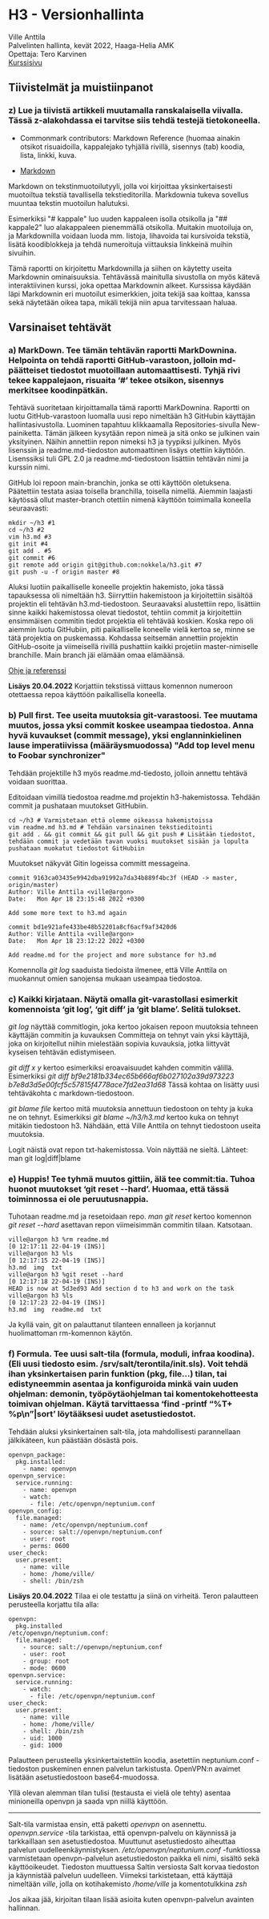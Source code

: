 # H3 - Versionhallinta

Ville Anttila\
Palvelinten hallinta, kevät 2022, Haaga-Helia AMK\
Opettaja: Tero Karvinen\
[Kurssisivu](https://terokarvinen.com/2021/configuration-management-systems-2022-spring/)

## Tiivistelmät ja muistiinpanot

### z) Lue ja tiivistä artikkeli muutamalla ranskalaisella viivalla. Tässä z-alakohdassa ei tarvitse siis tehdä testejä tietokoneella.

* Commonmark contributors: Markdown Reference (huomaa ainakin otsikot risuaidoilla, kappalejako tyhjällä rivillä, sisennys (tab) koodia, lista, linkki, kuva.

* [Markdown](https://commonmark.org/help/)


Markdown on tekstinmuotoilutyyli, jolla voi kirjoittaa yksinkertaisesti muotoiltua tekstiä tavallisella tekstieditorilla. Markdownia tukeva sovellus muuntaa tekstin muotoilun halutuksi.

Esimerkiksi "# kappale" luo uuden kappaleen isolla otsikolla ja "## kappale2" luo alakappaleen pienemmällä otsikolla. Muitakin muotoiluja on, ja Markdownilla voidaan luoda mm. listoja, lihavoida tai kursivoida tekstiä, lisätä koodiblokkeja ja tehdä numeroituja viittauksia linkkeinä muihin sivuihin.

Tämä raportti on kirjoitettu Markdownilla ja siihen on käytetty useita Markdownin ominaisuuksia. Tehtävässä mainitulla sivustolla on myös kätevä interaktiivinen kurssi, joka opettaa Markdownin alkeet. Kurssissa käydään läpi Markdownin eri muotoilut esimerkkien, joita tekijä saa koittaa, kanssa sekä näytetään oikea tapa, mikäli tekijä niin apua tarvitessaan haluaa.

## Varsinaiset tehtävät

### a) MarkDown. Tee tämän tehtävän raportti MarkDownina. Helpointa on tehdä raportti GitHub-varastoon, jolloin md-päätteiset tiedostot muotoillaan automaattisesti. Tyhjä rivi tekee kappalejaon, risuaita ‘#’ tekee otsikon, sisennys merkitsee koodinpätkän.

Tehtävä suoritetaan kirjoittamalla tämä raportti MarkDownina. Raportti on luotu GitHub-varastoon luomalla uusi repo nimeltään h3 GitHubin käyttäjän hallintasivustolla. Luominen tapahtuu klikkaamalla Repositories-sivulla New-painiketta. Tämän jälkeen kysytään repon nimeä ja sitä onko se julkinen vain yksityinen. Näihin annettiin repon nimeksi h3 ja tyypiksi julkinen. Myös lisenssin ja readme.md-tiedoston automaattinen lisäys otettiin käyttöön. Lisenssiksi tuli GPL 2.0 ja readme.md-tiedostoon lisättiin tehtävän nimi ja kurssin nimi.

GitHub loi repoon main-branchin, jonka se otti käyttöön oletuksena. Päätettiin testata asiaa toisella branchilla, toisella nimellä. Aiemmin laajasti käytössä ollut master-branch otettiin nimenä käyttöön toimimalla koneella seuraavasti:

 	mkdir ~/h3 #1
 	cd ~/h3 #2
 	vim h3.md #3
 	git init #4
 	git add . #5
 	git commit #6
 	git remote add origin git@github.com:nokkela/h3.git #7
 	git push -u -f origin master #8 

Aluksi luotiin paikalliselle koneelle projektin hakemisto, joka tässä tapauksessa oli nimeltään h3. Siirryttiin hakemistoon ja kirjoitettiin sisältöä projektin eli tehtävän h3.md-tiedostoon. Seuraavaksi alustettiin repo, lisättiin sinne kaikki hakemistossa olevat tiedostot, tehtiin commit ja kirjoitettiin ensimmäisen commitin tiedot projektia eli tehtävää koskien. Koska repo oli aiemmin luotu GitHubiin, piti paikalliselle koneelle vielä kertoa se, minne se tätä projektia on puskemassa. Kohdassa seitsemän annettiin projektin GitHub-osoite ja viimeisellä rivillä pushattiin kaikki projetiin master-nimiselle branchille. Main branch jäi elämään omaa elämäänsä. 

[Ohje ja referenssi](https://www.digitalocean.com/community/tutorials/how-to-push-an-existing-project-to-github)

**Lisäys 20.04.2022**
Korjattiin tekstissä viittaus komennon numeroon otettaessa repoa käyttöön paikallisella koneella.


### b) Pull first. Tee useita muutoksia git-varastoosi. Tee muutama muutos, jossa yksi commit koskee useampaa tiedostoa. Anna hyvä kuvaukset (commit message), yksi englanninkielinen lause imperatiivissa (määräysmuodossa) "Add top level menu to Foobar synchronizer"

Tehdään projektille h3 myös readme.md-tiedosto, jolloin annettu tehtävä voidaan suorittaa.

Editoidaan vimillä tiedostoa readme.md projektin h3-hakemistossa. Tehdään commit ja pushataan muutokset GitHubiin.
	
	cd ~/h3 # Varmistetaan että olemme oikeassa hakemistoissa
	vim readme.md h3.md # Tehdään varsinainen tekstieditointi
	git add . && git commit && git pull && git push # Lisätään tiedostot, tehdään commit ja vedetään tavan vuoksi muutokset sisään ja lopulta pushataan muokatut tiedostot GitHubiin

Muutokset näkyvät Gitin logeissa committ messageina.

	commit 9163ca03435e9942dba91992a7da34b889f4bc3f (HEAD -> master, origin/master)
	Author: Ville Anttila <ville@argon>
	Date:   Mon Apr 18 23:15:48 2022 +0300
		
	Add some more text to h3.md again
	
	commit bd1e921afe433be48b52201a8cf6acf9af3420d6
	Author: Ville Anttila <ville@argon>
	Date:   Mon Apr 18 23:12:22 2022 +0300

	Add readme.md for the project and more substance for h3.md

Komennolla *git log* saaduista tiedoista ilmenee, että Ville Anttila on muokannut omien sanojensa mukaan useampaa tiedostoa.


### c) Kaikki kirjataan. Näytä omalla git-varastollasi esimerkit komennoista ‘git log’, ‘git diff’ ja ‘git blame’. Selitä tulokset.

*git log* näyttää commitlogin, joka kertoo jokaisen repoon muutoksia tehneen käyttäjän commitin ja kuvauksen
Committeja on tehnyt vain yksi käyttäjä, joka on kirjoitellut niihin mielestään sopivia kuvauksia, jotka liittyvät kyseisen tehtävän edistymiseen.

*git diff x y* kertoo esimerkiksi eroavaisuudet kahden commitin välillä. 
Esimerkiksi *git diff bf9e2181b334ec65b666af6b027102a39d973223 b7e8d3d5e00fcf5c57815f4778ace7fd2ea31d68*
Tässä kohtaa on lisätty uusi tehtäväkohta c markdown-tiedostoon.

*git blame file* kertoo mitä muutoksia annettuun tiedostoon on tehty ja kuka ne on tehnyt.
Esimerkiksi *git blame ~/h3/h3.md* kertoo kuka on tehnyt mitäkin tiedostoon h3.
Nähdään, että Ville Anttila on tehnyt tiedostoon useita muutoksia.

Logit näistä ovat repon txt-hakemistossa. Voin näyttää ne sieltä.
Lähteet: man git log|diff|blame


### e) Huppis! Tee tyhmä muutos gittiin, älä tee commit:tia. Tuhoa huonot muutokset ‘git reset --hard’. Huomaa, että tässä toiminnossa ei ole peruutusnappia.

Tuhotaan readme.md ja resetoidaan repo. *man git reset* kertoo komennon *git reset --hard* asettavan repon viimeisimmän commitin tilaan. Katsotaan.

	ville@argon h3 %rm readme.md                                            [0 12:17:11 22-04-19 (INS)]
	ville@argon h3 %ls                                                      [0 12:17:15 22-04-19 (INS)]
	h3.md  img  txt
	ville@argon h3 %git reset --hard                                        [0 12:17:18 22-04-19 (INS)]
	HEAD is now at 5d3ed93 Add section d to h3 and work on the task
	ville@argon h3 %ls                                                      [0 12:17:23 22-04-19 (INS)]	
	h3.md  img  readme.md  txt

Ja kyllä vain, git on palauttanut tilanteen ennalleen ja korjannut huolimattoman rm-komennon käytön.


### f) Formula. Tee uusi salt-tila (formula, moduli, infraa koodina). (Eli uusi tiedosto esim. /srv/salt/terontila/init.sls). Voit tehdä ihan yksinkertaisen parin funktion (pkg, file...) tilan, tai edistyneemmin asentaa ja konfiguroida minkä vain uuden ohjelman: demonin, työpöytäohjelman tai komentokehotteesta toimivan ohjelman. Käytä tarvittaessa ‘find -printf “%T+ %p\n”|sort’ löytääksesi uudet asetustiedostot.

Tehdään aluksi yksinkertainen salt-tila, jota mahdollisesti parannellaan jälkikäteen, kun päästään dösästä pois.

	openvpn_package:
	  pkg.installed:
	    - name: openvpn
	openvpn_service:
	  service.running:
	    - name: openvpn
	    - watch:
	      - file: /etc/openvpn/neptunium.conf
	openvpn_config:
	  file.managed:
	    - name: /etc/openvpn/neptunium.conf
	    - source: salt://openvpn/neptunium.conf
	    - user: root
	    - perms: 0600
	user_check:
	  user.present:
	    - name: ville
	    - home: /home/ville/
	    - shell: /bin/zsh

**Lisäys 20.04.2022** 
Tilaa ei ole testattu ja siinä on virheitä.
Teron palautteen perusteella korjattu tila alla:

	openvpn:
	  pkg.installed
	/etc/openvpn/neptunium.conf:
	  file.managed:
	    - source: salt://openvpn/neptunium.conf
	    - user: root
	    - group: root
	    - mode: 0600
	openvpn.service:
	  service.running:
	    - watch:
	      - file: /etc/openvpn/neptunium.conf
	user_check:
	  user.present:
	    - name: ville
	    - home: /home/ville/
	    - shell: /bin/zsh
	    - uid: 1000
	    - gid: 1000

Palautteen perusteella yksinkertaistettiin koodia, asetettiin neptunium.conf -tiedoston puskeminen ennen palvelun tarkistusta. OpenVPN:n avaimet lisätään asetustiedostoon base64-muodossa.

Yllä olevan alemman tilan tulisi (testausta ei vielä ole tehty) asentaa minioneilla openvpn ja saada vpn niillä käyttöön.

---
Salt-tila varmistaa ensin, että paketti *openvpn* on asennettu.
*openvpn.service* -tila tarkistaa, että openvpn-palvelu on käynnissä ja tarkkaillaan sen asetustiedostoa. Muuttunut asetustiedosto aiheuttaa palvelun uudelleenkäynnistyksen. 
*/etc/openvpn/neptunium.conf* -funktiossa varmistetaan openvpn-palvelun asetustiedoston paikka eli nimi, sisältö sekä käyttöoikeudet. Tiedoston muuttuessa Saltin versiosta Salt korvaa tiedoston ja käynnistää palvelun uudelleen.
Viimeksi tarkistetaan, että käyttäjä nimeltään *ville*, jolla on kotihakemisto */home/ville* ja komentotulkkina *zsh*

Jos aikaa jää, kirjoitan tilaan lisää asioita kuten openvpn-palvelun avainten hallinnan.
